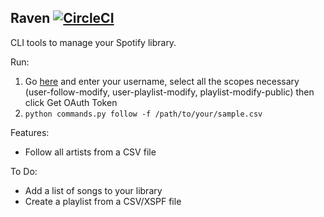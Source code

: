 ## Raven [![CircleCI](https://circleci.com/gh/bhavika/raven/tree/master.svg?style=svg)](https://circleci.com/gh/bhavika/raven/tree/master)


CLI tools to manage your Spotify library. 


Run:

1) Go [here](https://developer.spotify.com/web-api/console/post-playlists/) and enter your username,
   select all the scopes necessary (user-follow-modify, user-playlist-modify, playlist-modify-public) then click Get OAuth Token
2) `python commands.py follow -f /path/to/your/sample.csv`


Features:

- Follow all artists from a CSV file


To Do:

- Add a list of songs to your library
- Create a playlist from a CSV/XSPF file
